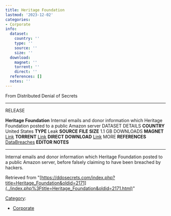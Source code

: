 ```yaml
---
title: Heritage Foundation
lastmod: '2023-12-02'
categories:
- Corporate
info:
  dataset:
    country: ''
    type: ''
    source: ''
    size: ''
  download:
    magnet: ''
    torrent: ''
    direct: ''
  references: []
  notes: ''
---
```




From Distributed Denial of Secrets

---
RELEASE

**Heritage Foundation**
Internal emails and donor information which Heritage Foundation posted to a public Amazon server
DATASET DETAILS
**COUNTRY** United States
**TYPE** Leak
**SOURCE**
**FILE SIZE** 1.1 GB
DOWNLOADS
**MAGNET** [Link](magnet:?xt=urn:btih:B1C6A489D03B2AC090EFAED2B8897064D591A386&dn=Heritage%20Foundation&tr=udp%3A%2F%2Fpublic.popcorn-tracker.org%3A6969%2Fannounce&tr=http%3A%2F%2F104.28.1.30%3A8080%2Fannounce&tr=http%3A%2F%2F104.28.16.69%2Fannounce&tr=http%3A%2F%2F107.150.14.110%3A6969%2Fannounce&tr=http%3A%2F%2F109.121.134.121%3A1337%2Fannounce&tr=http%3A%2F%2F114.55.113.60%3A6969%2Fannounce&tr=http%3A%2F%2F125.227.35.196%3A6969%2Fannounce&tr=http%3A%2F%2F128.199.70.66%3A5944%2Fannounce&tr=http%3A%2F%2F157.7.202.64%3A8080%2Fannounce&tr=http%3A%2F%2F158.69.146.212%3A7777%2Fannounce&tr=http%3A%2F%2F173.254.204.71%3A1096%2Fannounce&tr=http%3A%2F%2F178.175.143.27%2Fannounce&tr=http%3A%2F%2F178.33.73.26%3A2710%2Fannounce&tr=http%3A%2F%2F182.176.139.129%3A6969%2Fannounce&tr=http%3A%2F%2F185.5.97.139%3A8089%2Fannounce&tr=http%3A%2F%2F188.165.253.109%3A1337%2Fannounce&tr=http%3A%2F%2F194.106.216.222%2Fannounce&tr=http%3A%2F%2F195.123.209.37%3A1337%2Fannounce&tr=http%3A%2F%2F210.244.71.25%3A6969%2Fannounce&tr=http%3A%2F%2F210.244.71.26%3A6969%2Fannounce&tr=http%3A%2F%2F213.159.215.198%3A6970%2Fannounce&tr=http%3A%2F%2F213.163.67.56%3A1337%2Fannounce&tr=http%3A%2F%2F37.19.5.139%3A6969%2Fannounce&tr=http%3A%2F%2F37.19.5.155%3A6881%2Fannounce&tr=http%3A%2F%2F46.4.109.148%3A6969%2Fannounce&tr=http%3A%2F%2F5.79.249.77%3A6969%2Fannounce&tr=http%3A%2F%2F5.79.83.193%3A2710%2Fannounce&tr=http%3A%2F%2F51.254.244.161%3A6969%2Fannounce&tr=http%3A%2F%2F59.36.96.77%3A6969%2Fannounce&tr=http%3A%2F%2F74.82.52.209%3A6969%2Fannounce&tr=http%3A%2F%2F80.246.243.18%3A6969%2Fannounce&tr=http%3A%2F%2F81.200.2.231%2Fannounce&tr=http%3A%2F%2F85.17.19.180%2Fannounce&tr=http%3A%2F%2F87.248.186.252%3A8080%2Fannounce&tr=http%3A%2F%2F87.253.152.137%2Fannounce&tr=http%3A%2F%2F91.216.110.47%2Fannounce&tr=http%3A%2F%2F91.217.91.21%3A3218%2Fannounce&tr=http%3A%2F%2F91.218.230.81%3A6969%2Fannounce&tr=http%3A%2F%2F93.92.64.5%2Fannounce&tr=http%3A%2F%2Fatrack.pow7.com%2Fannounce&tr=http%3A%2F%2Fbt.henbt.com%3A2710%2Fannounce&tr=http%3A%2F%2Fbt.pusacg.org%3A8080%2Fannounce&tr=http%3A%2F%2Fbt2.careland.com.cn%3A6969%2Fannounce&tr=http%3A%2F%2Fexplodie.org%3A6969%2Fannounce&tr=http%3A%2F%2Fmgtracker.org%3A2710%2Fannounce&tr=http%3A%2F%2Fmgtracker.org%3A6969%2Fannounce&tr=http%3A%2F%2Fopen.acgtracker.com%3A1096%2Fannounce&tr=http%3A%2F%2Fopen.lolicon.eu%3A7777%2Fannounce&tr=http%3A%2F%2Fopen.touki.ru%2Fannounce.php&tr=http%3A%2F%2Fp4p.arenabg.ch%3A1337%2Fannounce&tr=http%3A%2F%2Fp4p.arenabg.com%3A1337%2Fannounce&tr=http%3A%2F%2Fpow7.com%3A80%2Fannounce&tr=http%3A%2F%2Fretracker.gorcomnet.ru%2Fannounce&tr=http%3A%2F%2Fretracker.krs-ix.ru%2Fannounce&tr=http%3A%2F%2Fretracker.krs-ix.ru%3A80%2Fannounce&tr=http%3A%2F%2Fsecure.pow7.com%2Fannounce&tr=http%3A%2F%2Ft1.pow7.com%2Fannounce&tr=http%3A%2F%2Ft2.pow7.com%2Fannounce&tr=http%3A%2F%2Fthetracker.org%3A80%2Fannounce&tr=http%3A%2F%2Ftorrent.gresille.org%2Fannounce&tr=http%3A%2F%2Ftorrentsmd.com%3A8080%2Fannounce&tr=http%3A%2F%2Ftracker.aletorrenty.pl%3A2710%2Fannounce&tr=http%3A%2F%2Ftracker.baravik.org%3A6970%2Fannounce&tr=http%3A%2F%2Ftracker.bittor.pw%3A1337%2Fannounce&tr=http%3A%2F%2Ftracker.bittorrent.am%2Fannounce&tr=http%3A%2F%2Ftracker.calculate.ru%3A6969%2Fannounce&tr=http%3A%2F%2Ftracker.dler.org%3A6969%2Fannounce&tr=http%3A%2F%2Ftracker.dutchtracking.com%2Fannounce&tr=http%3A%2F%2Ftracker.dutchtracking.com%3A80%2Fannounce&tr=http%3A%2F%2Ftracker.dutchtracking.nl%2Fannounce&tr=http%3A%2F%2Ftracker.dutchtracking.nl%3A80%2Fannounce&tr=http%3A%2F%2Ftracker.edoardocolombo.eu%3A6969%2Fannounce&tr=http%3A%2F%2Ftracker.ex.ua%2Fannounce&tr=http%3A%2F%2Ftracker.ex.ua%3A80%2Fannounce&tr=http%3A%2F%2Ftracker.filetracker.pl%3A8089%2Fannounce&tr=http%3A%2F%2Ftracker.flashtorrents.org%3A6969%2Fannounce&tr=http%3A%2F%2Ftracker.grepler.com%3A6969%2Fannounce&tr=http%3A%2F%2Ftracker.internetwarriors.net%3A1337%2Fannounce&tr=http%3A%2F%2Ftracker.kicks-ass.net%2Fannounce&tr=http%3A%2F%2Ftracker.kicks-ass.net%3A80%2Fannounce&tr=http%3A%2F%2Ftracker.kuroy.me%3A5944%2Fannounce&tr=http%3A%2F%2Ftracker.mg64.net%3A6881%2Fannounce&tr=http%3A%2F%2Ftracker.opentrackr.org%3A1337%2Fannounce&tr=http%3A%2F%2Ftracker.skyts.net%3A6969%2Fannounce&tr=http%3A%2F%2Ftracker.tfile.me%2Fannounce&tr=http%3A%2F%2Ftracker.tiny-vps.com%3A6969%2Fannounce&tr=http%3A%2F%2Ftracker.tvunderground.org.ru%3A3218%2Fannounce&tr=http%3A%2F%2Ftracker.yoshi210.com%3A6969%2Fannounce&tr=http%3A%2F%2Ftracker1.wasabii.com.tw%3A6969%2Fannounce&tr=http%3A%2F%2Ftracker2.itzmx.com%3A6961%2Fannounce&tr=http%3A%2F%2Ftracker2.wasabii.com.tw%3A6969%2Fannounce&tr=http%3A%2F%2Fwww.wareztorrent.com%2Fannounce&tr=http%3A%2F%2Fwww.wareztorrent.com%3A80%2Fannounce&tr=https%3A%2F%2F104.28.17.69%2Fannounce&tr=https%3A%2F%2Fwww.wareztorrent.com%2Fannounce&tr=udp%3A%2F%2F107.150.14.110%3A6969%2Fannounce&tr=udp%3A%2F%2F109.121.134.121%3A1337%2Fannounce&tr=udp%3A%2F%2F114.55.113.60%3A6969%2Fannounce&tr=udp%3A%2F%2F128.199.70.66%3A5944%2Fannounce&tr=udp%3A%2F%2F151.80.120.114%3A2710%2Fannounce&tr=udp%3A%2F%2F168.235.67.63%3A6969%2Fannounce&tr=udp%3A%2F%2F178.33.73.26%3A2710%2Fannounce&tr=udp%3A%2F%2F182.176.139.129%3A6969%2Fannounce&tr=udp%3A%2F%2F185.5.97.139%3A8089%2Fannounce&tr=udp%3A%2F%2F185.86.149.205%3A1337%2Fannounce&tr=udp%3A%2F%2F188.165.253.109%3A1337%2Fannounce&tr=udp%3A%2F%2F191.101.229.236%3A1337%2Fannounce&tr=udp%3A%2F%2F194.106.216.222%3A80%2Fannounce&tr=udp%3A%2F%2F195.123.209.37%3A1337%2Fannounce&tr=udp%3A%2F%2F195.123.209.40%3A80%2Fannounce&tr=udp%3A%2F%2F208.67.16.113%3A8000%2Fannounce&tr=udp%3A%2F%2F213.163.67.56%3A1337%2Fannounce&tr=udp%3A%2F%2F37.19.5.155%3A2710%2Fannounce&tr=udp%3A%2F%2F46.4.109.148%3A6969%2Fannounce&tr=udp%3A%2F%2F5.79.249.77%3A6969%2Fannounce&tr=udp%3A%2F%2F5.79.83.193%3A6969%2Fannounce&tr=udp%3A%2F%2F51.254.244.161%3A6969%2Fannounce&tr=udp%3A%2F%2F62.138.0.158%3A6969%2Fannounce&tr=udp%3A%2F%2F62.212.85.66%3A2710%2Fannounce&tr=udp%3A%2F%2F74.82.52.209%3A6969%2Fannounce&tr=udp%3A%2F%2F85.17.19.180%3A80%2Fannounce&tr=udp%3A%2F%2F89.234.156.205%3A80%2Fannounce&tr=udp%3A%2F%2F9.rarbg.com%3A2710%2Fannounce&tr=udp%3A%2F%2F9.rarbg.me%3A2780%2Fannounce&tr=udp%3A%2F%2F9.rarbg.to%3A2730%2Fannounce&tr=udp%3A%2F%2F91.218.230.81%3A6969%2Fannounce&tr=udp%3A%2F%2F94.23.183.33%3A6969%2Fannounce&tr=udp%3A%2F%2Fbt.xxx-tracker.com%3A2710%2Fannounce&tr=udp%3A%2F%2Feddie4.nl%3A6969%2Fannounce&tr=udp%3A%2F%2Fexplodie.org%3A6969%2Fannounce&tr=udp%3A%2F%2Fmgtracker.org%3A2710%2Fannounce&tr=udp%3A%2F%2Fopen.stealth.si%3A80%2Fannounce&tr=udp%3A%2F%2Fp4p.arenabg.com%3A1337%2Fannounce&tr=udp%3A%2F%2Fshadowshq.eddie4.nl%3A6969%2Fannounce&tr=udp%3A%2F%2Fshadowshq.yi.org%3A6969%2Fannounce&tr=udp%3A%2F%2Ftorrent.gresille.org%3A80%2Fannounce&tr=udp%3A%2F%2Ftracker.aletorrenty.pl%3A2710%2Fannounce&tr=udp%3A%2F%2Ftracker.bittor.pw%3A1337%2Fannounce&tr=udp%3A%2F%2Ftracker.coppersurfer.tk%3A6969%2Fannounce&tr=udp%3A%2F%2Ftracker.eddie4.nl%3A6969%2Fannounce&tr=udp%3A%2F%2Ftracker.ex.ua%3A80%2Fannounce&tr=udp%3A%2F%2Ftracker.filetracker.pl%3A8089%2Fannounce&tr=udp%3A%2F%2Ftracker.flashtorrents.org%3A6969%2Fannounce&tr=udp%3A%2F%2Ftracker.grepler.com%3A6969%2Fannounce&tr=udp%3A%2F%2Ftracker.ilibr.org%3A80%2Fannounce&tr=udp%3A%2F%2Ftracker.internetwarriors.net%3A1337%2Fannounce&tr=udp%3A%2F%2Ftracker.kicks-ass.net%3A80%2Fannounce&tr=udp%3A%2F%2Ftracker.kuroy.me%3A5944%2Fannounce&tr=udp%3A%2F%2Ftracker.leechers-paradise.org%3A6969%2Fannounce&tr=udp%3A%2F%2Ftracker.mg64.net%3A2710%2Fannounce&tr=udp%3A%2F%2Ftracker.mg64.net%3A6969%2Fannounce&tr=udp%3A%2F%2Ftracker.opentrackr.org%3A1337%2Fannounce&tr=udp%3A%2F%2Ftracker.piratepublic.com%3A1337%2Fannounce&tr=udp%3A%2F%2Ftracker.sktorrent.net%3A6969%2Fannounce&tr=udp%3A%2F%2Ftracker.skyts.net%3A6969%2Fannounce&tr=udp%3A%2F%2Ftracker.tiny-vps.com%3A6969%2Fannounce&tr=udp%3A%2F%2Ftracker.yoshi210.com%3A6969%2Fannounce&tr=udp%3A%2F%2Ftracker2.indowebster.com%3A6969%2Fannounce&tr=udp%3A%2F%2Ftracker4.piratux.com%3A6969%2Fannounce&tr=udp%3A%2F%2Fzer0day.ch%3A1337%2Fannounce&tr=udp%3A%2F%2Fzer0day.to%3A1337%2Fannounce)
**TORRENT** [Link](../images/7/7f/Heritage_Foundation.torrent)
**DIRECT DOWNLOAD** [Link](https://data.ddosecrets.com/Heritage%20Foundation/)
MORE
**REFERENCES**
[DataBreaches](https://www.databreaches.net/heritage-foundation-wasnt-attacked-they-leaked-their-own-data/)
**EDITOR NOTES**

---

Internal emails and donor information which Heritage Foundation posted
to a public Amazon server, before falsely claiming to have been breached
by hackers.

Retrieved from
"[https://ddosecrets.com/index.php?title=Heritage_Foundation&oldid=2171](../index.php%3Ftitle=Heritage_Foundation&oldid=2171.html)"

[Category](./Special:Categories.html "Special:Categories"):

- [Corporate](./Category:Corporate.html "Category:Corporate")
